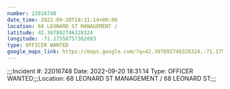 ```yaml
---
number: 22016748
date_time: 2022-09-20T18:31:14+00:00
location: 68 LEONARD ST MANAGEMENT / 
latitude: 42.397892746328324
longitude: -71.17550757302693
type: OFFICER WANTED
google_maps_link: https://maps.google.com/?q=42.397892746328324,-71.17550757302693
---
```


;;;Incident #: 22016748  Date: 2022-09-20 18:31:14   Type: OFFICER WANTED;;;Location: 68 LEONARD ST MANAGEMENT / 68 LEONARD ST;;;
